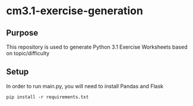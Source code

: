# cm3.1-exercise-generation

## Purpose
This repository is used to generate Python 3.1 Exercise Worksheets based on topic/difficulty

## Setup
In order to run main.py, you will need to install Pandas and Flask

~~~console
pip install -r requirements.txt
~~~

